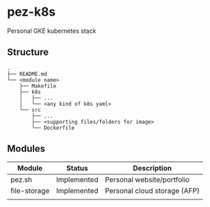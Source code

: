# pez-k8s
Personal GKE kubernetes stack

## Structure
```
.
├── README.md
└── <module name>
    ├── Makefile
    ├── k8s
    │   ├── ...
    │   └── <any kind of k8s yaml>
    └── src
        ├── ...
        ├── <supporting files/folders for image>
        └── Dockerfile
```

## Modules
|Module|Status|Description|
|---|---|---|
|pez.sh|Implemented|Personal website/portfolio|
|file-storage|Implemented|Personal cloud storage (AFP)|
|||
